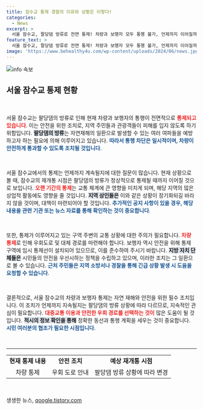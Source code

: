 ```yaml
---
title: 잠수교 통제 경찰의 이유와 상황은 이렇다!
categories:
  - News
excerpt: >
  서울 잠수교, 팔당댐 방류로 전면 통제! 차량과 보행자 모두 통행 불가, 언제까지 이어질까? 긴급 상황 속 이동 계획은? 클릭해서 확인해보세요!
feature_text: >
  서울 잠수교, 팔당댐 방류로 전면 통제! 차량과 보행자 모두 통행 불가, 언제까지 이어질까? 긴급 상황 속 이동 계획은? 클릭해서 확인해보세요!
image: 'https://www.behealthy4u.com/wp-content/uploads/2024/06/news.jpg'
---
```


<p><img src="https://www.behealthy4u.com/wp-content/uploads/2024/06/news.jpg" alt="info 속보" /></p>

<h2 data-ke-size="size26">서울 잠수교 통제 현황</h2>

<p data-ke-size="size16">&nbsp;</p>

<p>서울 잠수교는 팔당댐의 방류로 인해 현재 차량과 보행자의 통행이 전면적으로 <b><span style="color: #ee2323;">통제되고 있습니다</span></b>. 이는 안전을 위한 조치로, 지역 주민들과 관광객들이 피해를 입지 않도록 하기 위함입니다. <b><span style="background-color: #21538527;">팔당댐의 방류</span></b>는 자연재해의 일환으로 발생할 수 있는 여러 여파들을 예방하고자 하는 필요에 의해 이루어지고 있습니다. <b><span style="color: #1a5490;">따라서 통행 차단은 일시적이며, 차량이 안전하게 통과할 수 있도록 조치될 것입니다</span></b>.</p>

<p data-ke-size="size16">&nbsp;</p>

<p>서울 잠수교에서의 통제는 언제까지 계속될지에 대한 질문이 많습니다. 현재 상황으로 볼 때, 잠수교의 재개통 시점은 팔당댐의 방류가 정상적으로 통제될 때까지 이어질 것으로 보입니다. <b><span style="color: #ee2323;">오랜 기간의 통제</span></b>는 교통 체계에 큰 영향을 미치게 되며, 해당 지역의 많은 상업적 활동에도 영향을 줄 것입니다. <b><span style="background-color: #21538527;">지역 상인들은</span></b> 이와 같은 상황이 장기화되길 바라지 않을 것이며, 대책이 마련되어야 할 것입니다. <b><span style="color: #1a5490;">추가적인 공지 사항이 있을 경우, 해당 내용을 관련 기관 또는 뉴스 자료를 통해 확인하는 것이 중요합니다</span></b>.</p>

<p data-ke-size="size16">&nbsp;</p>

<p>또한, 통제가 이루어지고 있는 구역 주변의 교통 상황에 대한 주의가 필요합니다. <b><span style="color: #ee2323;">차량 통제</span></b>로 인해 우회도로 및 대체 경로를 마련해야 합니다. 보행자 역시 안전을 위해 통제 구역에 임시 통제선이 설치되어 있으므로, 이를 준수하여 주시기 바랍니다. <b><span style="background-color: #21538527;">지방 자치 단체들은</span></b> 시민들의 안전을 우선시하는 정책을 수립하고 있으며, 이러한 조치는 그 일환으로 볼 수 있습니다. <b><span style="color: #1a5490;">근처 주민들은 지역 소방서나 경찰을 통해 긴급 상황 발생 시 도움을 요청할 수 있습니다</span></b>.</p>

<p data-ke-size="size16">&nbsp;</p>

<p>결론적으로, 서울 잠수교의 차량과 보행자 통제는 자연 재해와 안전을 위한 필수 조치입니다. 이 조치가 언제까지 지속될지는 팔당댐의 방류 상황에 따라 다르므로, 지속적인 관심이 필요합니다. <b><span style="color: #ee2323;">대중교통 이용과 안전한 우회 경로를 선택하는 것이</span></b> 많은 도움이 될 것입니다. <b><span style="background-color: #21538527;">적시의 정보 확인을 통해</span></b> 정확한 동선과 통행 계획을 세우는 것이 중요합니다. <b><span style="color: #1a5490;">시민 여러분의 협조가 필요한 시점입니다</span></b>. </p>

<p data-ke-size="size16">&nbsp;</p>

<hr/>

<table style="width: 100%; border-collapse: collapse;">
<tr>
<td style="text-align: center; height: 17px;"><b>현재 통제 내용</b></td>
<td style="text-align: center; height: 17px;"><b>안전 조치</b></td>
<td style="text-align: center; height: 17px;"><b>예상 재개통 시점</b></td>
</tr>
<tr>
<td style="text-align: center; height: 17px;">차량 통제</td>
<td style="text-align: center; height: 17px;">우회 도로 안내</td>
<td style="text-align: center; height: 17px;">팔당댐 방류 상황에 따라 변경</td>
</tr>
</table>

<p data-ke-size="size16">&nbsp;</p>
생생한 뉴스, <a href="https://qoogle.tistory.com" rel="dofollow">qoogle.tistory.com</a>


